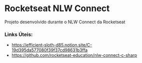 # Rocketseat NLW Connect

Projeto desenvolvido durante o NLW Connect da Rocketseat

### Links Úteis: 

- https://efficient-sloth-d85.notion.site/C-19d395da577080f39f37cd98631b3ffa
- https://github.com/rocketseat-education/nlw-connect-c-sharp

